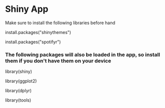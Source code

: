 # Shiny App

Make sure to install the following libraries before hand

install.packages("shinythemes")

install.packages("spotifyr")

### The following packages will also be loaded in the app, so install them if you don't have them on your device
library(shiny)

library(ggplot2)

library(dplyr)

library(tools)
